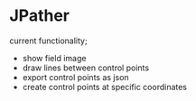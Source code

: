# JPather

current functionality; 
- show field image
- draw lines between control points
- export control points as json
- create control points at specific coordinates